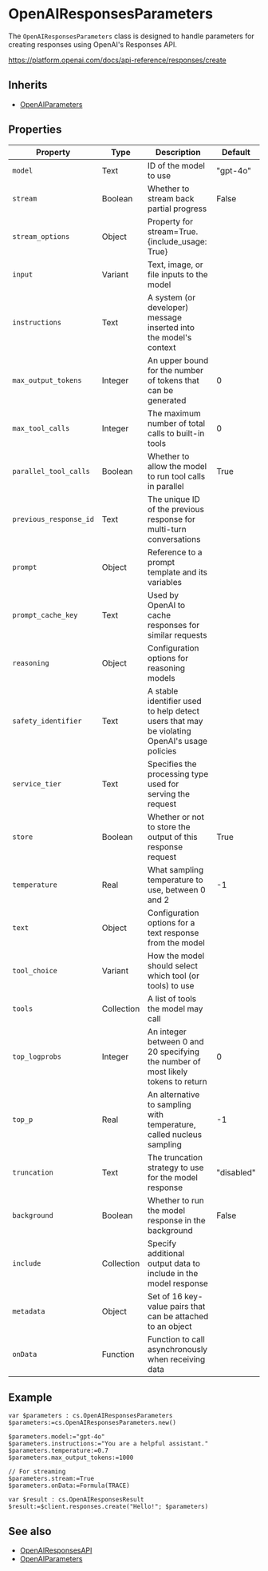# OpenAIResponsesParameters

The `OpenAIResponsesParameters` class is designed to handle parameters for creating responses using OpenAI's Responses API.

<https://platform.openai.com/docs/api-reference/responses/create>

## Inherits

- [OpenAIParameters](OpenAIParameters.md)

## Properties

| Property | Type | Description | Default |
|----------|------|-------------|---------|
| `model` | Text | ID of the model to use | "gpt-4o" |
| `stream` | Boolean | Whether to stream back partial progress | False |
| `stream_options` | Object | Property for stream=True. {include_usage: True} | |
| `input` | Variant | Text, image, or file inputs to the model | |
| `instructions` | Text | A system (or developer) message inserted into the model's context | |
| `max_output_tokens` | Integer | An upper bound for the number of tokens that can be generated | 0 |
| `max_tool_calls` | Integer | The maximum number of total calls to built-in tools | 0 |
| `parallel_tool_calls` | Boolean | Whether to allow the model to run tool calls in parallel | True |
| `previous_response_id` | Text | The unique ID of the previous response for multi-turn conversations | |
| `prompt` | Object | Reference to a prompt template and its variables | |
| `prompt_cache_key` | Text | Used by OpenAI to cache responses for similar requests | |
| `reasoning` | Object | Configuration options for reasoning models | |
| `safety_identifier` | Text | A stable identifier used to help detect users that may be violating OpenAI's usage policies | |
| `service_tier` | Text | Specifies the processing type used for serving the request | |
| `store` | Boolean | Whether or not to store the output of this response request | True |
| `temperature` | Real | What sampling temperature to use, between 0 and 2 | -1 |
| `text` | Object | Configuration options for a text response from the model | |
| `tool_choice` | Variant | How the model should select which tool (or tools) to use | |
| `tools` | Collection | A list of tools the model may call | |
| `top_logprobs` | Integer | An integer between 0 and 20 specifying the number of most likely tokens to return | 0 |
| `top_p` | Real | An alternative to sampling with temperature, called nucleus sampling | -1 |
| `truncation` | Text | The truncation strategy to use for the model response | "disabled" |
| `background` | Boolean | Whether to run the model response in the background | False |
| `include` | Collection | Specify additional output data to include in the model response | |
| `metadata` | Object | Set of 16 key-value pairs that can be attached to an object | |
| `onData` | Function | Function to call asynchronously when receiving data | |

## Example

```4d
var $parameters : cs.OpenAIResponsesParameters
$parameters:=cs.OpenAIResponsesParameters.new()

$parameters.model:="gpt-4o"
$parameters.instructions:="You are a helpful assistant."
$parameters.temperature:=0.7
$parameters.max_output_tokens:=1000

// For streaming
$parameters.stream:=True
$parameters.onData:=Formula(TRACE)

var $result : cs.OpenAIResponsesResult
$result:=$client.responses.create("Hello!"; $parameters)
```

## See also

- [OpenAIResponsesAPI](OpenAIResponsesAPI.md)
- [OpenAIParameters](OpenAIParameters.md)
